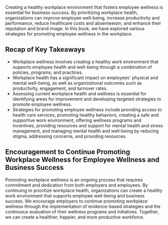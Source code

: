 
Creating a healthy workplace environment that fosters employee wellness is essential for business success. By prioritizing workplace health, organizations can improve employee well-being, increase productivity and performance, reduce healthcare costs and absenteeism, and enhance their reputation and brand image. In this book, we have explored various strategies for promoting employee wellness in the workplace.

Recap of Key Takeaways
----------------------

* Workplace wellness involves creating a healthy work environment that supports employee health and well-being through a combination of policies, programs, and practices.
* Workplace health has a significant impact on employees' physical and mental well-being, as well as organizational outcomes such as productivity, engagement, and turnover rates.
* Assessing current workplace health and wellness is essential for identifying areas for improvement and developing targeted strategies to promote employee wellness.
* Strategies for promoting employee wellness include providing access to health care services, promoting healthy behaviors, creating a safe and supportive work environment, offering wellness programs and incentives, providing resources and support for mental health and stress management, and managing mental health and well-being by reducing stigma, addressing concerns, and providing resources.

Encouragement to Continue Promoting Workplace Wellness for Employee Wellness and Business Success
-------------------------------------------------------------------------------------------------

Promoting workplace wellness is an ongoing process that requires commitment and dedication from both employers and employees. By continuing to prioritize workplace health, organizations can create a healthy work environment that supports employee well-being and business success. We encourage employers to continue promoting workplace wellness through the implementation of evidence-based strategies and the continuous evaluation of their wellness programs and initiatives. Together, we can create a healthier, happier, and more productive workforce.
